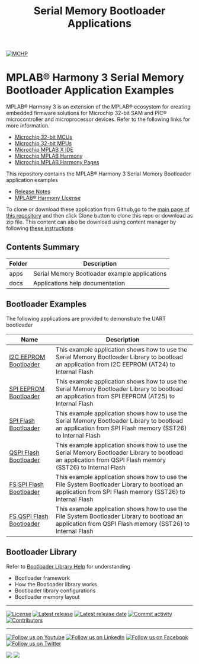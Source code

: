 ﻿---
title: Serial Memory Bootloader Applications
has_children: true
has_toc: false
nav_order: 1
---
[![MCHP](https://www.microchip.com/ResourcePackages/Microchip/assets/dist/images/logo.png)](https://www.microchip.com)

# MPLAB® Harmony 3 Serial Memory Bootloader Application Examples

MPLAB® Harmony 3 is an extension of the MPLAB® ecosystem for creating
embedded firmware solutions for Microchip 32-bit SAM and PIC® microcontroller
and microprocessor devices. Refer to the following links for more information.

- [Microchip 32-bit MCUs](https://www.microchip.com/design-centers/32-bit)
- [Microchip 32-bit MPUs](https://www.microchip.com/design-centers/32-bit-mpus)
- [Microchip MPLAB X IDE](https://www.microchip.com/mplab/mplab-x-ide)
- [Microchip MPLAB Harmony](https://www.microchip.com/mplab/mplab-harmony)
- [Microchip MPLAB Harmony Pages](https://microchip-mplab-harmony.github.io/)

This repository contains the MPLAB® Harmony 3 Serial Memory Bootloader application examples

- [Release Notes](release_notes.md)
- [MPLAB® Harmony License](mplab_harmony_license.md)

To clone or download these application from Github,go to the [main page of this repository](https://github.com/Microchip-MPLAB-Harmony/bootloader_apps_serial_memory) and then click Clone button to clone this repo or download as zip file. This content can also be download using content manager by following [these instructions](https://github.com/Microchip-MPLAB-Harmony/contentmanager/wiki)

## Contents Summary

| Folder     | Description                                      |
| ---        | ---                                              |
| apps       | Serial Memory Bootloader example applications    |
| docs       | Applications help documentation                  |

## Bootloader Examples

The following applications are provided to demonstrate the UART bootloader

| Name                                                                  | Description                                                        |
| --------                                                              | -----------                                                        |
| [I2C EEPROM Bootloader](apps/i2c_eeprom_bootloader/readme.md)         | This example application shows how to use the Serial Memory Bootloader Library to bootload an application from I2C EEPROM (AT24) to Internal Flash |
| [SPI EEPROM Bootloader](apps/spi_eeprom_bootloader/readme.md)         | This example application shows how to use the Serial Memory Bootloader Library to bootload an application from SPI EEPROM (AT25) to Internal Flash |
| [SPI Flash Bootloader](apps/spi_flash_bootloader/readme.md)           | This example application shows how to use the Serial Memory Bootloader Library to bootload an application from SPI Flash memory (SST26) to Internal Flash |
| [QSPI Flash Bootloader](apps/qspi_flash_bootloader/readme.md)         | This example application shows how to use the Serial Memory Bootloader Library to bootload an application from QSPI Flash memory (SST26) to Internal Flash |
| [FS SPI Flash Bootloader](apps/fs/spi/readme.md)                      | This example application shows how to use the File System Bootloader Library to bootload an application from SPI Flash memory (SST26) to Internal Flash |
| [FS QSPI Flash Bootloader](apps/fs/qspi/readme.md)                    | This example application shows how to use the File System Bootloader Library to bootload an application from QSPI Flash memory (SST26) to Internal Flash |


## Bootloader Library

Refer to [Bootloader Library Help](https://microchip-mplab-harmony.github.io/bootloader) for understanding
- Bootloader framework
- How the Bootloader library works
- Bootloader library configurations
- Bootloader memory layout

____

[![License](https://img.shields.io/badge/license-Harmony%20license-orange.svg)](https://github.com/Microchip-MPLAB-Harmony/bootloader_apps_serial_memory/blob/master/mplab_harmony_license.md)
[![Latest release](https://img.shields.io/github/release/Microchip-MPLAB-Harmony/bootloader_apps_serial_memory.svg)](https://github.com/Microchip-MPLAB-Harmony/bootloader_apps_serial_memory/releases/latest)
[![Latest release date](https://img.shields.io/github/release-date/Microchip-MPLAB-Harmony/bootloader_apps_serial_memory.svg)](https://github.com/Microchip-MPLAB-Harmony/bootloader_apps_serial_memory/releases/latest)
[![Commit activity](https://img.shields.io/github/commit-activity/y/Microchip-MPLAB-Harmony/bootloader_apps_serial_memory.svg)](https://github.com/Microchip-MPLAB-Harmony/bootloader_apps_serial_memory/graphs/commit-activity)
[![Contributors](https://img.shields.io/github/contributors-anon/Microchip-MPLAB-Harmony/bootloader_apps_serial_memory.svg)]()

____

[![Follow us on Youtube](https://img.shields.io/badge/Youtube-Follow%20us%20on%20Youtube-red.svg)](https://www.youtube.com/user/MicrochipTechnology)
[![Follow us on LinkedIn](https://img.shields.io/badge/LinkedIn-Follow%20us%20on%20LinkedIn-blue.svg)](https://www.linkedin.com/company/microchip-technology)
[![Follow us on Facebook](https://img.shields.io/badge/Facebook-Follow%20us%20on%20Facebook-blue.svg)](https://www.facebook.com/microchiptechnology/)
[![Follow us on Twitter](https://img.shields.io/twitter/follow/MicrochipTech.svg?style=social)](https://twitter.com/MicrochipTech)

[![](https://img.shields.io/github/stars/Microchip-MPLAB-Harmony/bootloader_apps_serial_memory.svg?style=social)]()
[![](https://img.shields.io/github/watchers/Microchip-MPLAB-Harmony/bootloader_apps_serial_memory.svg?style=social)]()
